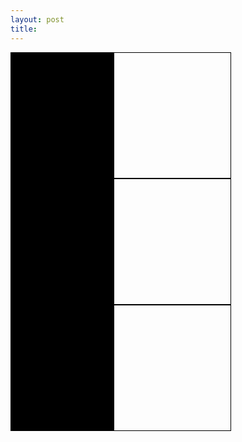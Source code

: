 ```yaml
---
layout: post
title: 
---
```

<style>
  .container { position:relative; padding:0 0 0 55px; }
#sidebar {
    position:absolute;
    top:0; bottom:200px; left:0;
    width:33%;
    height:100%;
    background:#000;
}

#header { border:1px solid #000; width:66%; height: 200px; position: relative; align: right; margin-right: auto;
    margin:0 200px 0 0;
}
#content { border:1px solid #000; width:66%; height: 200px; position: relative; align: right; margin-right: auto;
    margin:0 200px 0 0;
}
#footer { border:1px solid #000; width:66%; height: 200px; position: relative; align: right; margin-right: auto;
    margin:0 200px 0 0;
}
</style>

<div class="container">
    <div id="sidebar"></div>
    <div id="header"></div>
    <div id="content"></div>
    <div id="footer"></div>
</div>
